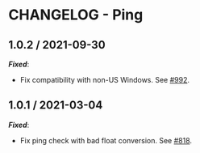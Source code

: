 # CHANGELOG - Ping

## 1.0.2 / 2021-09-30

***Fixed***:

* Fix compatibility with non-US Windows. See [#992](https://github.com/DataDog/integrations-extras/pull/992).

## 1.0.1 / 2021-03-04

***Fixed***:

* Fix ping check with bad float conversion. See [#818](https://github.com/DataDog/integrations-extras/pull/818).
